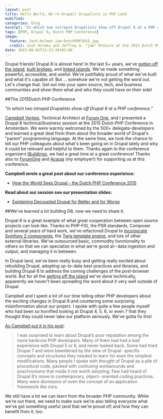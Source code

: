 ```yaml
---
layout: post
title: Hello World, We're Drupal! Drupalists in PHP Land
modified:
categories: blog
excerpt: "In which two intrepid Drupalists show off Drupal 8 at a PHP conference."
tags: [PHP, Drupal 8, Dutch PHP Conference]
image:
  feature: Josh-Holmes-jam-DutchPHP2015.jpg
  credit: Josh Holmes and Jeffrey A. "jam" McGuire at the 2015 Dutch PHP Conference, photo by jam.
date: 2015-08-01T13:23:29+02:00
---
```


Drupal friends! Drupal 8 is almost here! In the last 5+ years, we've [gotten off the island](http://www.garfieldtech.com/blog/off-the-island-2013), [built bridges](http://www.acquia.com/resources/podcasts/acquia-podcast-171-drupal-php-linking-islands-podcast-1), and [linked islands](http://www.acquia.com/resources/podcasts/acquia-podcast-172-drupal-php-linking-islands-podcast-2). We've made something powerful, accessible, and useful. We're justifiably proud of what we've built and what it's capable of. But ... somehow we're not getting the word out. Let's change that. Get out into your open source, tech, and business communities and show them what and who they could have on their side!

##The 2015Dutch PHP Conference

_"In which two intrepid Drupalists show off Drupal 8 at a PHP conference."_

[Campbell Vertesi](https://www.drupal.org/u/ohthehugemanatee), Technical Architect at [Forum One](http://forumone.com/), and I presented a Drupal 8 technical/business session at the 2015 Dutch PHP Conference in Amsterdam. We were warmly welcomed by the 500+ delegate-developers and learned a great deal from them about the broader world of Drupal's "parent" programming language. At the same time, we took the chance to tell our PHP colleagues about what's been going on in Drupal lately and why it could be relevant and helpful to them. Thanks again to the conference organizers [iBuildings](http://www.ibuildings.nl/), we had a great time at a great conference! Thanks also to [ForumOne](http://forumone.com) and [Acquia](http://acquia.com) (my employer!) for supporting us at this conference.

**Campbell wrote a great post about our conference experience:**

- [How the World Sees Drupal - the Dutch PHP Conference 2015](https://ohthehugemanatee.org/blog/2015/06/27/dutch-php-conference-2015/)

**Read about our session see our presentation slides:**

- [Explaining Decoupled Drupal for Better and for Worse](http://horncologne.github.io/blog/explaining-decoupled-drupal-for-better-and-for-worse/)

##We've learned a lot building D8, now we need to share it.

Drupal 8 is a great example of what great cooperation between open source projects can look like. Thanks to PHP-FIG, the PSR standards, Composer and several years of hard work, we've refactored Drupal to [incorporate Symfony 2 components](http://symfony.com/projects/drupal), the [Twig template engine](http://twig.sensiolabs.org/), and lots of other external libraries. We've outsourced basic, commodity functionality to others so that we can specialize in what we're good at--data ingestion and output, and managing it in between.

In Drupal land, we've been really busy and getting really excited about rebuilding Drupal, adopting up-to-date best practices and libraries, and building Drupal 8 to address the coming challenges of the post-browser world. But for all the [getting off the island](http://www.garfieldtech.com/blog/off-the-island-2013) we've done technically, apparently we haven't been spreading the word about it very well outside of Drupal.

Campbell and I spent a lot of our time telling other PHP developers about the exciting changes in Drupal 8 and countering some surprising misinformation about our project. I spoke with quite a few people myself who had been so horrified looking at Drupal 4, 5, 6, or even 7 that they thought they could never take our platform seriously. We've gotta fix this!

[As Campbell put it in his post](https://ohthehugemanatee.org/blog/2015/06/27/dutch-php-conference-2015/):

> I was surprised to learn about Drupal’s poor reputation among
> the more hardcore PHP developers. Many of them had had a bad
> experience with Drupal 5 or 6, and never looked back. Some had
> tried Drupal 7 and were bewildered by the slew of Drupal-
> specific concepts and structures they needed to learn for even
> the simplest modifications. Many people I spoke with thought
> of Drupal as a pile of procedural code, packed with confusing
> workarounds and anachronisms that made it not worth adopting.
> Few had heard of Drupal 8’s move to contemporary, object-
> oriented coding practices. Many were dismissive of even the
> concept of an application framework like ours.

We still have a lot we can learn from the broader PHP community. While we're out there, we need to make sure we're also telling everyone what we've got something useful (and that we're proud of) and how they can benefit from it, too.
